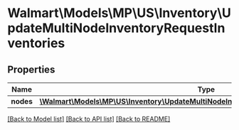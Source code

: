 # Walmart\Models\MP\US\Inventory\UpdateMultiNodeInventoryRequestInventories

## Properties

Name | Type | Description | Notes
------------ | ------------- | ------------- | -------------
**nodes** | [**\Walmart\Models\MP\US\Inventory\UpdateMultiNodeInventoryRequestInventoriesNodesInner[]**](UpdateMultiNodeInventoryRequestInventoriesNodesInner.md) |  |


[[Back to Model list]](./) [[Back to API list]](../../../../../README.md#supported-apis) [[Back to README]](../../../../../README.md)
